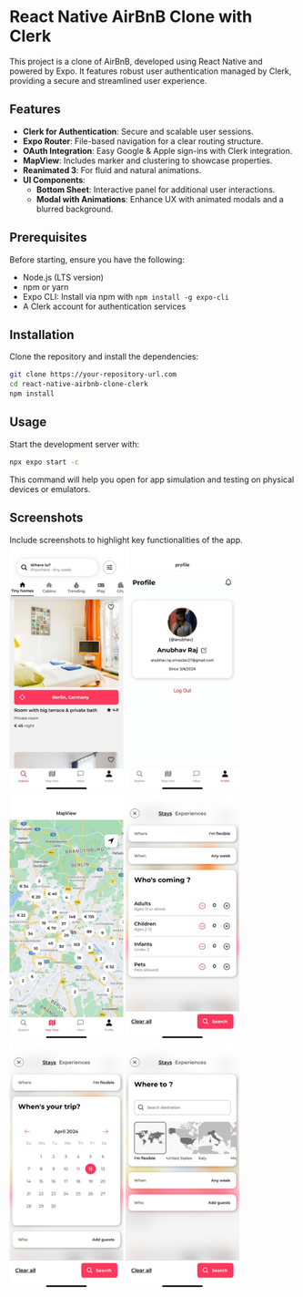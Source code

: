 # React Native AirBnB Clone with Clerk

This project is a clone of AirBnB, developed using React Native and powered by Expo. It features robust user authentication managed by Clerk, providing a secure and streamlined user experience.

## Features

- **Clerk for Authentication**: Secure and scalable user sessions.
- **Expo Router**: File-based navigation for a clear routing structure.
- **OAuth Integration**: Easy Google & Apple sign-ins with Clerk integration.
- **MapView**: Includes marker and clustering to showcase properties.
- **Reanimated 3**: For fluid and natural animations.
- **UI Components**:
  - **Bottom Sheet**: Interactive panel for additional user interactions.
  - **Modal with Animations**: Enhance UX with animated modals and a blurred background.

## Prerequisites

Before starting, ensure you have the following:
- Node.js (LTS version)
- npm or yarn
- Expo CLI: Install via npm with `npm install -g expo-cli`
- A Clerk account for authentication services

## Installation

Clone the repository and install the dependencies:

```bash
git clone https://your-repository-url.com
cd react-native-airbnb-clone-clerk
npm install
``` 

## Usage
Start the development server with:
```bash
npx expo start -c
``` 

This command will help you open for app simulation and testing on physical devices or emulators.


## Screenshots
Include screenshots to highlight key functionalities of the app.
<img src="screenshots/IMG-20240412-WA0010.jpg" alt="Screenshot of Application" width="200"/>
<img src="screenshots/IMG-20240412-WA0011.jpg" alt="Screenshot of Application" width="200"/>
<img src="screenshots/IMG-20240412-WA0012.jpg" alt="Screenshot of Application" width="200"/>
<img src="screenshots/IMG-20240412-WA0007.jpg" alt="Screenshot of Application" width="200"/>
<img src="screenshots/IMG-20240412-WA0008.jpg" alt="Screenshot of Application" width="200"/>
<img src="screenshots/IMG-20240412-WA0009.jpg" alt="Screenshot of Application" width="200"/>



